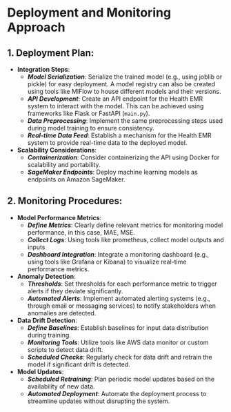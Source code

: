 # Deployment and Monitoring Approach
## 1. Deployment Plan:
* **Integration Steps**:
  * ***Model Serialization***: Serialize the trained model (e.g., using joblib or pickle) for easy deployment. A model registry can also be created using tools like MlFlow to house different models and their versions.
  * ***API Development***: Create an API endpoint for the Health EMR system to interact with the model. This can be achieved using frameworks like Flask or FastAPI (`main.py`).
  * ***Data Preprocessing***: Implement the same preprocessing steps used during model training to ensure consistency.
  * ***Real-time Data Feed***: Establish a mechanism for the Health EMR system to provide real-time data to the deployed model.
* **Scalability Considerations**:
  * ***Containerization***: Consider containerizing the API using Docker for scalability and portability.
  * ***SageMaker Endpoints***: Deploy machine learning models as endpoints on Amazon SageMaker.

## 2. Monitoring Procedures:
* **Model Performance Metrics**:
  * ***Define Metrics***: Clearly define relevant metrics for monitoring model performance, in this case, MAE, MSE.
  * ***Collect Logs***: Using tools like prometheus, collect model outputs and inputs
  * ***Dashboard Integration***: Integrate a monitoring dashboard (e.g., using tools like Grafana or Kibana) to visualize real-time performance metrics.
* **Anomaly Detection**:
  * ***Thresholds***: Set thresholds for each performance metric to trigger alerts if they deviate significantly.
  * ***Automated Alerts***: Implement automated alerting systems (e.g., through email or messaging services) to notify stakeholders when anomalies are detected.
* **Data Drift Detection**:
  * ***Define Baselines***: Establish baselines for input data distribution during training.
  * ***Monitoring Tools***: Utilize tools like AWS data monitor or custom scripts to detect data drift.
  * ***Scheduled Checks***: Regularly check for data drift and retrain the model if significant drift is detected.
* **Model Updates**:
  * ***Scheduled Retraining***: Plan periodic model updates based on the availability of new data.
  * ***Automated Deployment***: Automate the deployment process to streamline updates without disrupting the system.